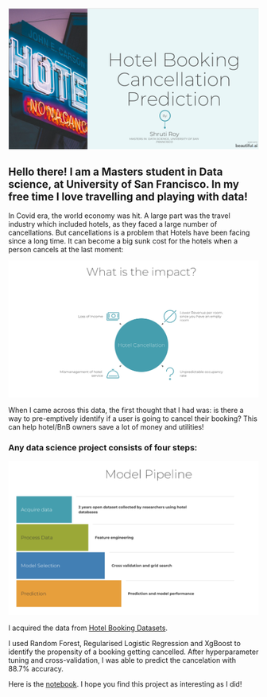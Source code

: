 

![alt text](https://github.com/shrutiroy203/Hotel-Booking-Cancellation-Prediction/blob/gh-pages/Screen%20Shot%202021-03-09%20at%205.37.37%20PM.png)

## Hello there! I am a Masters student in Data science, at University of San Francisco. In my free time I love travelling and playing with data!

In Covid era, the world economy was hit. A large part was the travel industry which included hotels, as they faced a large number of cancellations. But cancellations is a problem that Hotels have been facing since a long time. It can become a big sunk cost for the hotels when a person cancels at the last moment:

![alt text](https://github.com/shrutiroy203/Hotel-Booking-Cancellation-Prediction/blob/gh-pages/Screen%20Shot%202021-03-09%20at%205.38.19%20PM.png)


When I came across this data, the first thought that I had was: is there a way to pre-emptively identify if a user is going to cancel their booking? This can help hotel/BnB owners save a lot of money and utilities!

### Any data science project consists of four steps:

![alt text](https://github.com/shrutiroy203/Hotel-Booking-Cancellation-Prediction/blob/gh-pages/Screen%20Shot%202021-03-09%20at%205.45.01%20PM.png)

I acquired the data from [Hotel Booking Datasets](https://www.sciencedirect.com/science/article/pii/S2352340918315191). 

I used Random Forest, Regularised Logistic Regression and XgBoost to identify the propensity of a booking getting cancelled. After hyperparameter tuning and cross-validation, I was able to predict the cancelation with 88.7% accuracy.

Here is the [notebook](https://deepnote.com/project/aa268a46-3542-4a0a-85f2-14c43bc3e6e2#%2FHotel-Booking-Cancellation-Prediction%2FHotel%20Booking%20Cancellation%20Prediction.ipynb). I hope you find this project as interesting as I did!

